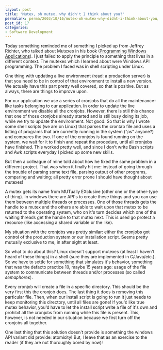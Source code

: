 ```yaml
---
layout: post
title: "Mutex, oh mutex, why didn't I think about you?"
permalink: perma/2003/10/16/mutex-oh-mutex-why-didnt-i-think-about-you/
post_id: 17
categories: 
- Software Development
---
```


Today something reminded me of something I picked up from Jeffrey Richter, who talked about Mutexes in his book ([Programming Windows Applications](http:/www.booksamillion.com/ncom/books?isbn=1572319968&AID=42121&PID=237566)). I just failed to apply the principle to something that lives in a different context. The mutexes which I learned about were Windows API programming. The problem I faced was in shell scripting under Linux.

One thing with updating a live environment (read: a production server) is that you need to be in control of that environment to install a new version. We actually have this part pretty well covered, so that is positive. But as always, there are things to improve upon.

For our application we use a series of cronjobs that do all the maintenance-like tasks belonging to our application. In order to update the live environment we disable all the cronjobs. However, there is still this chance that one of those cronjobs already started and is still busy doing its job, while we try to update the environment. Not good. So that is why I wrote some shell scripts (we are on Linux) that parses the crontab file and uses a listing of programs that are currently running in the system ("ps" anyone?) and compares the two. If one of the cronjobs is found running on the system, we wait for it to finish and repeat the procedure, until all cronjobs have finished. This worked pretty well, and since I don't write Bash scripts and Awk scripts everyday I picked up some new skills.

But then a colleague of mine told about how he fixed the same problem in a different project. That was when it finally hit me: instead of going through the trouble of parsing some text file, parsing output of other programs, comparing and waiting; all pretty error prone I should have thought about mutexes!

A mutex gets its name from MUTually EXclusive (other one or the other-type of thing). In windows there are API's to create these things and you can use them between multiple threads or processes. One of those threads gets the handle to a mutex and the others are able to wait upon that mutex to be returned to the operating system, who on it's turn decides which one of the waiting threads get the handle to that mutex next. This is used go protect a resource (like accessing a shared variable or the like).

My situation with the cronjobs was pretty similar: either the cronjobs got control of the production system or our installation script. Seems pretty mutually exclusive to me, in after sight at least.

So what to do about this? Linux doesn't support mutexes (at least I haven't heard of these things) in a shell (sure they are implemented in C/Java/etc.). So we have to settle for something that simulates it's behavior, something that was the defacto practice 10, maybe 15 years ago: usage of the file system to communicate between threads and/or processes (so called _semaphores_).

Every cronjob will create a file in a specific directory. This should be the very first this the cronjob does. The last thing it does is removing this particular file. Then, when our install script is going to run it just needs to keep monitoring this directory, until all files are gone! If you'd like true mutex behavior, you'd have to let the install script write a file of it's own and prohibit all the cronjobs from running while this file is present. This, however, is not needed in our situation because we first turn off the cronjobs all together.

One last thing that this solution doesn't provide is something the windows API variant did provide: atomicity! But, I leave that as an exercise to the reader (if they are not thoroughly bored by now)!

